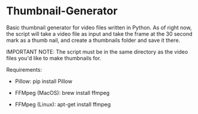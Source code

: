 # Thumbnail-Generator
Basic thumbnail generator for video files written in Python. As of right now, the script will take a video file as input and take the frame at the 30 second mark as a thumb nail, and create a thumbnails folder and save it there.

IMPORTANT NOTE: The script must be in the same directory as the video files you'd like to make thumbnails for.

Requirements:

  - Pillow: pip install Pillow
  
  - FFMpeg (MacOS): brew install ffmpeg
  
  - FFMpeg (Linux): apt-get install ffmpeg
